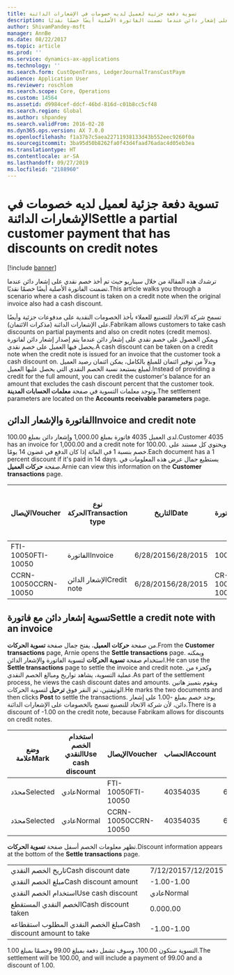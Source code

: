 ```yaml
---
title: تسوية دفعة جزئية لعميل لديه خصومات في الإشعارات الدائنة
description: ترشدك هذه المقالة من خلال سيناريو حيث تم أخذ خصم نقدي على إشعار دائن عندما تضمنت الفاتورة الأصلية أيضًا خصمًا نقديًا.
author: ShivamPandey-msft
manager: AnnBe
ms.date: 08/22/2017
ms.topic: article
ms.prod: ''
ms.service: dynamics-ax-applications
ms.technology: ''
ms.search.form: CustOpenTrans, LedgerJournalTransCustPaym
audience: Application User
ms.reviewer: roschlom
ms.search.scope: Core, Operations
ms.custom: 14564
ms.assetid: d9984cef-ddcf-46bd-816d-c01b8cc5cf48
ms.search.region: Global
ms.author: shpandey
ms.search.validFrom: 2016-02-28
ms.dyn365.ops.version: AX 7.0.0
ms.openlocfilehash: f1a37b7c5aea22711938133d43b552eec9260f0a
ms.sourcegitcommit: 3ba95d50b8262fa0f43d4faad76adac4d05eb3ea
ms.translationtype: HT
ms.contentlocale: ar-SA
ms.lasthandoff: 09/27/2019
ms.locfileid: "2188960"
---
```

# <a name="settle-a-partial-customer-payment-that-has-discounts-on-credit-notes"></a><span data-ttu-id="54bed-103">تسوية دفعة جزئية لعميل لديه خصومات في الإشعارات الدائنة</span><span class="sxs-lookup"><span data-stu-id="54bed-103">Settle a partial customer payment that has discounts on credit notes</span></span>

[!include [banner](../includes/banner.md)]

<span data-ttu-id="54bed-104">ترشدك هذه المقالة من خلال سيناريو حيث تم أخذ خصم نقدي على إشعار دائن عندما تضمنت الفاتورة الأصلية أيضًا خصمًا نقديًا.</span><span class="sxs-lookup"><span data-stu-id="54bed-104">This article walks you through a scenario where a cash discount is taken on a credit note when the original invoice also had a cash discount.</span></span> 

<span data-ttu-id="54bed-105">تسمح شركة الاتحاد للتصنيع للعملاء بأخذ الخصومات النقدية على مدفوعات جزئية وأيضًا على الإشعارات الدائنة (مذكرات الائتمان).</span><span class="sxs-lookup"><span data-stu-id="54bed-105">Fabrikam allows customers to take cash discounts on partial payments and also on credit notes (credit memos).</span></span> <span data-ttu-id="54bed-106">ويمكن الحصول على خصم نقدي على إشعار دائن عندما يتم إصدار إشعار دائن لفاتورة يحصل فيها العميل على خصم نقدي.</span><span class="sxs-lookup"><span data-stu-id="54bed-106">A cash discount can be taken on a credit note when the credit note is issued for an invoice that the customer took a cash discount on.</span></span> <span data-ttu-id="54bed-107">وبدلاً من توفير ائتمان للمبلغ بالكامل، يمكن ائتمان رصيد العميل لمبلغ يستبعد نسبة الخصم النقدي التي يحصل عليها العميل.</span><span class="sxs-lookup"><span data-stu-id="54bed-107">Instead of providing a credit for the full amount, you can credit the customer's balance for an amount that excludes the cash discount percent that the customer took.</span></span> <span data-ttu-id="54bed-108">وتوجد معلمات التسوية في صفحة **معلمات الحسابات المدينة**.</span><span class="sxs-lookup"><span data-stu-id="54bed-108">The settlement parameters are located on the **Accounts receivable parameters** page.</span></span>

## <a name="invoice-and-credit-note"></a><span data-ttu-id="54bed-109">الفاتورة والإشعار الدائن</span><span class="sxs-lookup"><span data-stu-id="54bed-109">Invoice and credit note</span></span>
<span data-ttu-id="54bed-110">لدى العميل 4035 فاتورة بمبلغ 1,000.00 وإشعار دائن بمبلغ 100.00.</span><span class="sxs-lookup"><span data-stu-id="54bed-110">Customer 4035 has an invoice for 1,000.00 and a credit note for 100.00.</span></span> <span data-ttu-id="54bed-111">ويحتوي كل مستند على خصم بنسبة 1 في المائة إذا كان الدفع في غضون 14 يومًا.</span><span class="sxs-lookup"><span data-stu-id="54bed-111">Each document has a 1 percent discount if it's paid in 14 days.</span></span> <span data-ttu-id="54bed-112">يستطيع جمال عرض هذه المعلومات في صفحة **حركات العميل**.</span><span class="sxs-lookup"><span data-stu-id="54bed-112">Arnie can view this information on the **Customer transactions** page.</span></span>

| <span data-ttu-id="54bed-113">الإيصال</span><span class="sxs-lookup"><span data-stu-id="54bed-113">Voucher</span></span>    | <span data-ttu-id="54bed-114">نوع الحركة</span><span class="sxs-lookup"><span data-stu-id="54bed-114">Transaction type</span></span> | <span data-ttu-id="54bed-115">التاريخ</span><span class="sxs-lookup"><span data-stu-id="54bed-115">Date</span></span>      | <span data-ttu-id="54bed-116">الفاتورة</span><span class="sxs-lookup"><span data-stu-id="54bed-116">Invoice</span></span>  | <span data-ttu-id="54bed-117">المبلغ في خصم بعملة الحركة</span><span class="sxs-lookup"><span data-stu-id="54bed-117">Amount in transaction currency debit</span></span> | <span data-ttu-id="54bed-118">المبلغ في الائتمان بعملة الحركة</span><span class="sxs-lookup"><span data-stu-id="54bed-118">Amount in transaction currency credit</span></span> | <span data-ttu-id="54bed-119">الرصيد</span><span class="sxs-lookup"><span data-stu-id="54bed-119">Balance</span></span>  | <span data-ttu-id="54bed-120">عملة</span><span class="sxs-lookup"><span data-stu-id="54bed-120">Currency</span></span> |
|------------|------------------|-----------|----------|--------------------------------------|---------------------------------------|----------|----------|
| <span data-ttu-id="54bed-121">FTI-10050</span><span class="sxs-lookup"><span data-stu-id="54bed-121">FTI-10050</span></span>  | <span data-ttu-id="54bed-122">الفاتورة</span><span class="sxs-lookup"><span data-stu-id="54bed-122">Invoice</span></span>          | <span data-ttu-id="54bed-123">6/28/2015</span><span class="sxs-lookup"><span data-stu-id="54bed-123">6/28/2015</span></span> | <span data-ttu-id="54bed-124">10050</span><span class="sxs-lookup"><span data-stu-id="54bed-124">10050</span></span>    | <span data-ttu-id="54bed-125">1,000.00</span><span class="sxs-lookup"><span data-stu-id="54bed-125">1,000.00</span></span>                             |                                       | <span data-ttu-id="54bed-126">1,000.00</span><span class="sxs-lookup"><span data-stu-id="54bed-126">1,000.00</span></span> | <span data-ttu-id="54bed-127">دولار أمريكي</span><span class="sxs-lookup"><span data-stu-id="54bed-127">USD</span></span>      |
| <span data-ttu-id="54bed-128">CCRN-10050</span><span class="sxs-lookup"><span data-stu-id="54bed-128">CCRN-10050</span></span> | <span data-ttu-id="54bed-129">الإشعار الدائن</span><span class="sxs-lookup"><span data-stu-id="54bed-129">Credit note</span></span>      | <span data-ttu-id="54bed-130">6/28/2015</span><span class="sxs-lookup"><span data-stu-id="54bed-130">6/28/2015</span></span> | <span data-ttu-id="54bed-131">CR-10050</span><span class="sxs-lookup"><span data-stu-id="54bed-131">CR-10050</span></span> |                                      | <span data-ttu-id="54bed-132">100.00</span><span class="sxs-lookup"><span data-stu-id="54bed-132">100.00</span></span>                                | <span data-ttu-id="54bed-133">100.00-</span><span class="sxs-lookup"><span data-stu-id="54bed-133">-100.00</span></span>  | <span data-ttu-id="54bed-134">دولار أمريكي</span><span class="sxs-lookup"><span data-stu-id="54bed-134">USD</span></span>      |

## <a name="settle-a-credit-note-with-an-invoice"></a><span data-ttu-id="54bed-135">تسوية إشعار دائن مع فاتورة</span><span class="sxs-lookup"><span data-stu-id="54bed-135">Settle a credit note with an invoice</span></span>
<span data-ttu-id="54bed-136">من صفحة **حركات العميل**، يفتح جمال صفحة **تسوية الحركات**.</span><span class="sxs-lookup"><span data-stu-id="54bed-136">From the **Customer transactions** page, Arnie opens the **Settle transactions** page.</span></span> <span data-ttu-id="54bed-137">ويمكنه استخدام صفحة **تسوية الحركات** لتسوية الفاتورة والإشعار الدائن.</span><span class="sxs-lookup"><span data-stu-id="54bed-137">He can use the **Settle transactions** page to settle the invoice and credit note.</span></span> <span data-ttu-id="54bed-138">وكجزء من عملية التسوية، يشاهد تواريخ ومبالغ الخصم النقدي.</span><span class="sxs-lookup"><span data-stu-id="54bed-138">As part of the settlement process, he views the cash discount dates and amounts.</span></span> <span data-ttu-id="54bed-139">ويقوم بتمييز هاتين الوثيقتين، ثم النقر فوق **ترحيل** لتسوية الحركات.</span><span class="sxs-lookup"><span data-stu-id="54bed-139">He marks the two documents and then clicks **Post** to settle the transactions.</span></span> <span data-ttu-id="54bed-140">يوجد خصم بمبلغ -1.00 على إشعار دائن، لأن شركة الاتحاد للتصنيع تسمح بالخصومات على الإشعارات الدائنة.</span><span class="sxs-lookup"><span data-stu-id="54bed-140">There is a discount of -1.00 on the credit note, because Fabrikam allows for discounts on credit notes.</span></span>

| <span data-ttu-id="54bed-141">وضع علامة</span><span class="sxs-lookup"><span data-stu-id="54bed-141">Mark</span></span>     | <span data-ttu-id="54bed-142">استخدام الخصم النقدي</span><span class="sxs-lookup"><span data-stu-id="54bed-142">Use cash discount</span></span> | <span data-ttu-id="54bed-143">الإيصال</span><span class="sxs-lookup"><span data-stu-id="54bed-143">Voucher</span></span>    | <span data-ttu-id="54bed-144">الحساب</span><span class="sxs-lookup"><span data-stu-id="54bed-144">Account</span></span> | <span data-ttu-id="54bed-145">التاريخ</span><span class="sxs-lookup"><span data-stu-id="54bed-145">Date</span></span>      | <span data-ttu-id="54bed-146">تاريخ الاستحقاق</span><span class="sxs-lookup"><span data-stu-id="54bed-146">Due date</span></span>  | <span data-ttu-id="54bed-147">الفاتورة</span><span class="sxs-lookup"><span data-stu-id="54bed-147">Invoice</span></span>  | <span data-ttu-id="54bed-148">المبلغ بعملة الحركة</span><span class="sxs-lookup"><span data-stu-id="54bed-148">Amount in transaction currency</span></span> | <span data-ttu-id="54bed-149">عملة</span><span class="sxs-lookup"><span data-stu-id="54bed-149">Currency</span></span> | <span data-ttu-id="54bed-150">المبلغ المراد تسويته</span><span class="sxs-lookup"><span data-stu-id="54bed-150">Amount to settle</span></span> |
|----------|-------------------|------------|---------|-----------|-----------|----------|--------------------------------|----------|------------------|
| <span data-ttu-id="54bed-151">محدَد</span><span class="sxs-lookup"><span data-stu-id="54bed-151">Selected</span></span> | <span data-ttu-id="54bed-152">عادي</span><span class="sxs-lookup"><span data-stu-id="54bed-152">Normal</span></span>            | <span data-ttu-id="54bed-153">FTI-10050</span><span class="sxs-lookup"><span data-stu-id="54bed-153">FTI-10050</span></span>  | <span data-ttu-id="54bed-154">4035</span><span class="sxs-lookup"><span data-stu-id="54bed-154">4035</span></span>    | <span data-ttu-id="54bed-155">6/28/2015</span><span class="sxs-lookup"><span data-stu-id="54bed-155">6/28/2015</span></span> | <span data-ttu-id="54bed-156">7/28/2015</span><span class="sxs-lookup"><span data-stu-id="54bed-156">7/28/2015</span></span> | <span data-ttu-id="54bed-157">10050</span><span class="sxs-lookup"><span data-stu-id="54bed-157">10050</span></span>    | <span data-ttu-id="54bed-158">1,000.00</span><span class="sxs-lookup"><span data-stu-id="54bed-158">1,000.00</span></span>                       | <span data-ttu-id="54bed-159">دولار أمريكي</span><span class="sxs-lookup"><span data-stu-id="54bed-159">USD</span></span>      | <span data-ttu-id="54bed-160">990.00</span><span class="sxs-lookup"><span data-stu-id="54bed-160">990.00</span></span>           |
| <span data-ttu-id="54bed-161">محدَد</span><span class="sxs-lookup"><span data-stu-id="54bed-161">Selected</span></span> | <span data-ttu-id="54bed-162">عادي</span><span class="sxs-lookup"><span data-stu-id="54bed-162">Normal</span></span>            | <span data-ttu-id="54bed-163">CCRN-10050</span><span class="sxs-lookup"><span data-stu-id="54bed-163">CCRN-10050</span></span> | <span data-ttu-id="54bed-164">4035</span><span class="sxs-lookup"><span data-stu-id="54bed-164">4035</span></span>    | <span data-ttu-id="54bed-165">6/28/2015</span><span class="sxs-lookup"><span data-stu-id="54bed-165">6/28/2015</span></span> | <span data-ttu-id="54bed-166">7/28/2015</span><span class="sxs-lookup"><span data-stu-id="54bed-166">7/28/2015</span></span> | <span data-ttu-id="54bed-167">CR-10050</span><span class="sxs-lookup"><span data-stu-id="54bed-167">CR-10050</span></span> | <span data-ttu-id="54bed-168">100.00-</span><span class="sxs-lookup"><span data-stu-id="54bed-168">-100.00</span></span>                        | <span data-ttu-id="54bed-169">دولار أمريكي</span><span class="sxs-lookup"><span data-stu-id="54bed-169">USD</span></span>      | <span data-ttu-id="54bed-170">-99.00</span><span class="sxs-lookup"><span data-stu-id="54bed-170">-99.00</span></span>           |

<span data-ttu-id="54bed-171">تظهر معلومات الخصم أسفل صفحة **تسوية الحركات**.</span><span class="sxs-lookup"><span data-stu-id="54bed-171">Discount information appears at the bottom of the **Settle transactions** page.</span></span>

|                              |           |
|------------------------------|-----------|
| <span data-ttu-id="54bed-172">تاريخ الخصم النقدي</span><span class="sxs-lookup"><span data-stu-id="54bed-172">Cash discount date</span></span>           | <span data-ttu-id="54bed-173">7/12/2015</span><span class="sxs-lookup"><span data-stu-id="54bed-173">7/12/2015</span></span> |
| <span data-ttu-id="54bed-174">مبلغ الخصم النقدي</span><span class="sxs-lookup"><span data-stu-id="54bed-174">Cash discount amount</span></span>         | <span data-ttu-id="54bed-175">-1.00</span><span class="sxs-lookup"><span data-stu-id="54bed-175">-1.00</span></span>     |
| <span data-ttu-id="54bed-176">استخدام الخصم النقدي</span><span class="sxs-lookup"><span data-stu-id="54bed-176">Use cash discount</span></span>            | <span data-ttu-id="54bed-177">عادي</span><span class="sxs-lookup"><span data-stu-id="54bed-177">Normal</span></span>    |
| <span data-ttu-id="54bed-178">الخصم النقدي المستقطع</span><span class="sxs-lookup"><span data-stu-id="54bed-178">Cash discount taken</span></span>          | <span data-ttu-id="54bed-179">0.00</span><span class="sxs-lookup"><span data-stu-id="54bed-179">0.00</span></span>      |
| <span data-ttu-id="54bed-180">مبلغ الخصم النقدي المطلوب استقطاعه</span><span class="sxs-lookup"><span data-stu-id="54bed-180">Cash discount amount to take</span></span> | <span data-ttu-id="54bed-181">-1.00</span><span class="sxs-lookup"><span data-stu-id="54bed-181">-1.00</span></span>     |

<span data-ttu-id="54bed-182">التسوية ستكون 100.00، وسوف تشمل دفعة بمبلغ 99.00 وخصمًا بمبلغ 1.00.</span><span class="sxs-lookup"><span data-stu-id="54bed-182">The settlement will be 100.00, and will include a payment of 99.00 and a discount of 1.00.</span></span>



